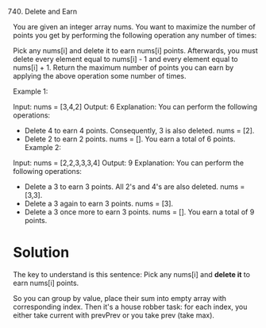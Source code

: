 ﻿740. Delete and Earn


You are given an integer array nums. You want to maximize the number of points you get by performing the following operation any number of times:

Pick any nums[i] and delete it to earn nums[i] points. Afterwards, you must delete every element equal to nums[i] - 1 and every element equal to nums[i] + 1.
Return the maximum number of points you can earn by applying the above operation some number of times.



Example 1:

Input: nums = [3,4,2]
Output: 6
Explanation: You can perform the following operations:
- Delete 4 to earn 4 points. Consequently, 3 is also deleted. nums = [2].
- Delete 2 to earn 2 points. nums = [].
  You earn a total of 6 points.
  Example 2:

Input: nums = [2,2,3,3,3,4]
Output: 9
Explanation: You can perform the following operations:
- Delete a 3 to earn 3 points. All 2's and 4's are also deleted. nums = [3,3].
- Delete a 3 again to earn 3 points. nums = [3].
- Delete a 3 once more to earn 3 points. nums = [].
  You earn a total of 9 points.

# Solution

The key to understand is this sentence: 
Pick any nums[i] and **delete it** to earn nums[i] points.


So you can group by value, place their sum into empty array with corresponding index.
Then it's a house robber task: for each index, you either take current with prevPrev or you take prev (take max).
